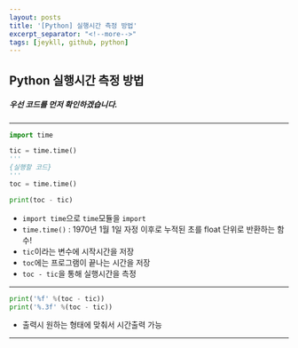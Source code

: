 ```yaml
---
layout: posts
title: '[Python] 실행시간 측정 방법'
excerpt_separator: "<!--more-->"
tags: [jeykll, github, python]
---
```

## Python 실행시간 측정 방법
##### 우선 코드를 먼저 확인하겠습니다.
---
```python
import time

tic = time.time()
'''
{실행할 코드}
'''
toc = time.time()

print(toc - tic)
```
* `import time`으로 `time`모듈을 `import`
* `time.time()` : 1970년 1월 1일 자정 이후로 누적된 초를 float 단위로 반환하는 함수!
* `tic`이라는 변수에 시작시간을 저장
* `toc`에는 프로그램이 끝나는 시간을 저장
* `toc - tic`을 통해 실행시간을 측정
---
```python
print('%f' %(toc - tic))
print('%.3f' %(toc - tic))
```
* 출력시 원하는 형태에 맞춰서 시간출력 가능
---
